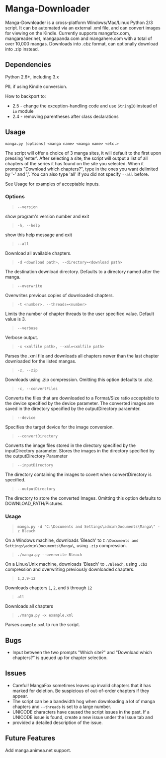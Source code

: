 # Manga-Downloader

Manga-Downloader is a cross-platform Windows/Mac/Linux Python 2/3 script.
It can be automated via an external .xml file, and can convert images for viewing on the Kindle.
Currently supports mangafox.com, mangareader.net, mangapanda.com and mangahere.com with a total
of over 10,000 mangas. Downloads into .cbz format, can optionally download into .zip instead.

## Dependencies

Python 2.6+, including 3.x

PIL if using Kindle conversion.

How to backport to:

  - 2.5 - change the exception-handling code and use `StringIO` instead of `io` module
  - 2.4 - removing parentheses after class declarations

## Usage

`manga.py [options] <manga name> <manga name> <etc.>`

The script will offer a choice of 3 manga sites, it will default to the first upon pressing 'enter'.
After selecting a site, the script will output a list of all chapters of the series it has found on the site you selected.
When it prompts "Download which chapters?", type in the ones you want delimited by '-' and ','.  You can also type 'all' if you did not specify `--all` before.

See Usage for examples of acceptable inputs.

### Options

> `--version`

show program's version number and exit

> `-h, --help`

show this help message and exit

> `--all`

Download all available chapters.

> `-d <download path>, --directory=<download path>`

The destination download directory. Defaults to a directory named after the manga.

> `--overwrite`

Overwrites previous copies of downloaded chapters.

> `-t <number>, --threads=<number>`

Limits the number of chapter threads to the user specified value. Default value is 3.

> `--verbose`

Verbose output.

> `-x <xmlfile path>, --xml=<xmlfile path>`

Parses the .xml file and downloads all chapters newer than the last chapter downloaded for the listed mangas.

> `-z, --zip`

Downloads using .zip compression.  Omitting this option defaults to .cbz.

> `-c, --convertFiles`

Converts the files that are downloaded to a Format/Size ratio acceptable to the device specified by the device
parameter. The converted images are saved in the directory specified by the outputDirectory paraemter.

> `--device`

Specifies the target device for the image conversion.

> `--convertDirectory`

Converts the image files stored in the directory specified by the inputDirectory parameter. Stores the images
in the directory specified by the outputDirectory Parameter

> `--inputDirectory`

The directory containing the images to covert when convertDirectory is specified. 

> `--outputDirectory`

The directory to store the converted Images. Omitting this option defaults to DOWNLOAD_PATH/Pictures. 

### Usage

> `manga.py -d "C:\Documents and Settings\admin\Documents\Manga\" -z Bleach`

On a Windows machine, downloads 'Bleach' to `C:\Documents and Settings\admin\Documents\Manga\`, using `.zip` compression.

> `./manga.py --overwrite Bleach`

On a Linux/Unix machine, downloads 'Bleach' to `./Bleach`, using `.cbz` compression and overwriting previously downloaded chapters.

> `1,2,9-12`

Downloads chapters `1`, `2`, and `9` through `12`

> `all`

Downloads all chapters

> `./manga.py -x example.xml`

Parses `example.xml` to run the script.
 
## Bugs

- Input between the two prompts "Which site?" and "Download which chapters?" is queued up for chapter selection.

## Issues

- Careful! MangaFox sometimes leaves up invalid chapters that it has marked for deletion.  Be suspicious of out-of-order chapters if they appear.
- The script can be a bandwidth hog when downloading a lot of manga chapters and `--threads` is set to a large number.
- UNICODE characters have caused the script issues in the past. If a UNICODE issue is found, create a new issue under the Issue tab and
- provided a detailed description of the issue.

## Future Features

Add manga.animea.net support.
